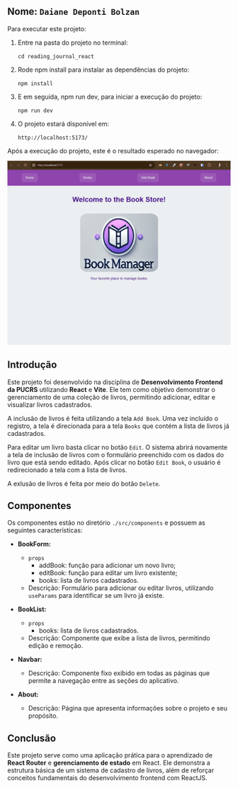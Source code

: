 ## Nome: `Daiane Deponti Bolzan`

Para executar este projeto:

1. Entre na pasta do projeto no terminal:
   ```
   cd reading_journal_react
   ```

2. Rode npm install para instalar as dependências do projeto:
   ```
   npm install
   ```

3. E em seguida, npm run dev, para iniciar a execução do projeto:
   ```
   npm run dev
   ```

4. O projeto estará disponível em:
   ```
   http://localhost:5173/
   ```


Após a execução do projeto, este é o resultado esperado no navegador:

![Projeto sendo executado](src/assets/resultado.gif)

## Introdução

Este projeto foi desenvolvido na disciplina de **Desenvolvimento Frontend da PUCRS** utilizando **React** e **Vite**. Ele tem como objetivo demonstrar o gerenciamento de uma coleção de livros, permitindo adicionar, editar e visualizar livros cadastrados.

A inclusão de livros é feita utilizando a tela `Add Book`. Uma vez incluído o registro, a tela é direcionada para a tela `Books` que contém a lista de livros já cadastrados. 

Para editar um livro basta clicar no botão `Edit`. O sistema abrirá novamente a tela de inclusão de livros com o formulário preenchido com os dados do livro que está sendo editado. Após clicar no botão `Edit Book`, o usuário é redirecionado a tela com a lista de livros.

A exlusão de livros é feita por meio do botão `Delete`.

## Componentes

Os componentes estão no diretório `./src/components` e possuem as seguintes características:

- **BookForm:**
  - `props`
    - addBook: função para adicionar um novo livro;
    - editBook: função para editar um livro existente;
    - books: lista de livros cadastrados.
  - Descrição: Formulário para adicionar ou editar livros, utilizando `useParams` para identificar se um livro já existe.

- **BookList:**
  - `props`
    - books: lista de livros cadastrados.
  - Descrição: Componente que exibe a lista de livros, permitindo edição e remoção.

- **Navbar:**
  - Descrição: Componente fixo exibido em todas as páginas que permite a navegação entre as seções do aplicativo.

- **About:**
  - Descrição: Página que apresenta informações sobre o projeto e seu propósito.

## Conclusão

Este projeto serve como uma aplicação prática para o aprendizado de **React Router** e **gerenciamento de estado** em React. Ele demonstra a estrutura básica de um sistema de cadastro de livros, além de reforçar conceitos fundamentais do desenvolvimento frontend com ReactJS.

